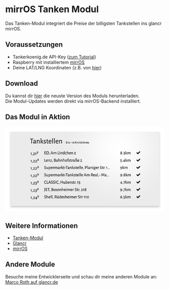 # mirrOS Tanken Modul

Das Tanken-Modul integriert die Preise der billigsten Tankstellen ins glancr mirrOS.


## Voraussetzungen

* Tankerkoenig.de API-Key ([zum Tutorial](https://glancr.de/tutorials/das-tankenmodul-konfigurieren/))
* Raspberry mit installiertem [mirrOS](https://glancr.de/mirr-os/)
* Deine LAT/LNG Koordinaten (z.B. von [hier](http://www.gps-coordinates.net/gps-coordinates-converter))

## Download

Du kannst dir [hier](https://glancr.de/module/mobilitaet/tanken/) die neuste Version des Moduls herunterladen. <br>
Die Modul-Updates werden direkt via mirrOS-Backend installiert.


## Das Modul in Aktion

![Preview](assets/modulpreviews_tanken.png)

## Weitere Informationen
* [Tanken-Modul](https://glancr.de/module/mobilitaet/tanken/)
* [Glancr](https://glancr.de)
* [mirrOS](https://glancr.de/#mirr_os)


## Andere Module

Besuche meine Entwicklerseite und schau dir meine anderen Module an:<br>
[Marco Roth auf glancr.de](https://glancr.de/entwickler/marco-roth/)



